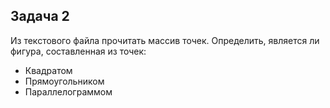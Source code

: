 ## Задача 2

Из текстового файла прочитать массив точек. 
Определить, является ли фигура, составленная из точек:  
   - Квадратом
   - Прямоугольником
   - Параллелограммом
   
